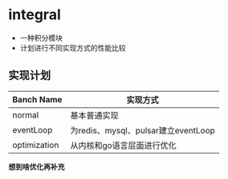 # integral
- 一种积分模块
- 计划进行不同实现方式的性能比较





## 实现计划
| Banch Name | 实现方式 |
| ----- | ---- |
| normal | 基本普通实现 |
| eventLoop | 为redis、mysql、pulsar建立eventLoop |
| optimization | 从内核和go语言层面进行优化 |

**想到啥优化再补充**

